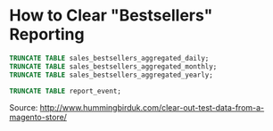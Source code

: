# How to Clear "Bestsellers" Reporting 

```sql
TRUNCATE TABLE sales_bestsellers_aggregated_daily;
TRUNCATE TABLE sales_bestsellers_aggregated_monthly;
TRUNCATE TABLE sales_bestsellers_aggregated_yearly;

TRUNCATE TABLE report_event;
```
Source: http://www.hummingbirduk.com/clear-out-test-data-from-a-magento-store/
